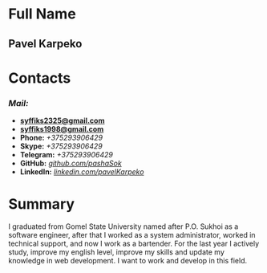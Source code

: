 # Full Name

## Pavel Karpeko

# Сontacts

### **_Mail:_**

- **syffiks2325@gmail.com**
- **syffiks1998@gmail.com**
- **Phone:** _+375293906429_
- **Skype:** _+375293906429_
- **Telegram:** _+375293906429_
- **GitHub:** _[github.com/pashaSok](https://github.com/pashaSok)_
- **LinkedIn:** _[linkedin.com/pavelKarpeko](https://www.linkedin.com/in/pavelkarpeko/)_

# Summary

I graduated from Gomel State University named after P.O. Sukhoi as a software engineer, after that I worked as a system administrator, worked in technical support, and now I work as a bartender. For the last year I actively study, improve my english level, improve my skills and update my knowledge in web development. I want to work and develop in this field.
